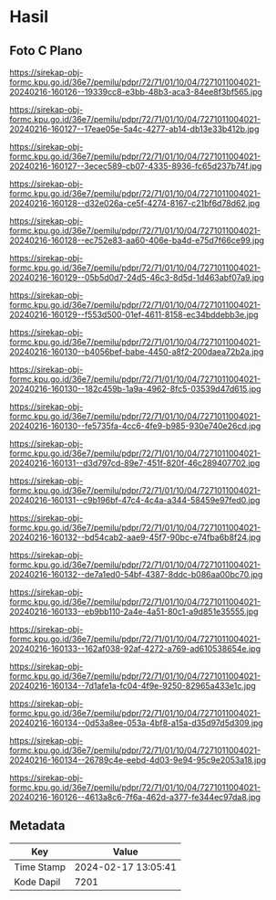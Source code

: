 # Hasil

## Foto C Plano

https://sirekap-obj-formc.kpu.go.id/36e7/pemilu/pdpr/72/71/01/10/04/7271011004021-20240216-160126--19339cc8-e3bb-48b3-aca3-84ee8f3bf565.jpg

https://sirekap-obj-formc.kpu.go.id/36e7/pemilu/pdpr/72/71/01/10/04/7271011004021-20240216-160127--17eae05e-5a4c-4277-ab14-db13e33b412b.jpg

https://sirekap-obj-formc.kpu.go.id/36e7/pemilu/pdpr/72/71/01/10/04/7271011004021-20240216-160127--3ecec589-cb07-4335-8936-fc65d237b74f.jpg

https://sirekap-obj-formc.kpu.go.id/36e7/pemilu/pdpr/72/71/01/10/04/7271011004021-20240216-160128--d32e026a-ce5f-4274-8167-c21bf6d78d62.jpg

https://sirekap-obj-formc.kpu.go.id/36e7/pemilu/pdpr/72/71/01/10/04/7271011004021-20240216-160128--ec752e83-aa60-406e-ba4d-e75d7f66ce99.jpg

https://sirekap-obj-formc.kpu.go.id/36e7/pemilu/pdpr/72/71/01/10/04/7271011004021-20240216-160129--05b5d0d7-24d5-46c3-8d5d-1d463abf07a9.jpg

https://sirekap-obj-formc.kpu.go.id/36e7/pemilu/pdpr/72/71/01/10/04/7271011004021-20240216-160129--f553d500-01ef-4611-8158-ec34bddebb3e.jpg

https://sirekap-obj-formc.kpu.go.id/36e7/pemilu/pdpr/72/71/01/10/04/7271011004021-20240216-160130--b4056bef-babe-4450-a8f2-200daea72b2a.jpg

https://sirekap-obj-formc.kpu.go.id/36e7/pemilu/pdpr/72/71/01/10/04/7271011004021-20240216-160130--182c459b-1a9a-4962-8fc5-03539d47d615.jpg

https://sirekap-obj-formc.kpu.go.id/36e7/pemilu/pdpr/72/71/01/10/04/7271011004021-20240216-160130--fe5735fa-4cc6-4fe9-b985-930e740e26cd.jpg

https://sirekap-obj-formc.kpu.go.id/36e7/pemilu/pdpr/72/71/01/10/04/7271011004021-20240216-160131--d3d797cd-89e7-451f-820f-46c289407702.jpg

https://sirekap-obj-formc.kpu.go.id/36e7/pemilu/pdpr/72/71/01/10/04/7271011004021-20240216-160131--c9b196bf-47c4-4c4a-a344-58459e97fed0.jpg

https://sirekap-obj-formc.kpu.go.id/36e7/pemilu/pdpr/72/71/01/10/04/7271011004021-20240216-160132--bd54cab2-aae9-45f7-90bc-e74fba6b8f24.jpg

https://sirekap-obj-formc.kpu.go.id/36e7/pemilu/pdpr/72/71/01/10/04/7271011004021-20240216-160132--de7a1ed0-54bf-4387-8ddc-b086aa00bc70.jpg

https://sirekap-obj-formc.kpu.go.id/36e7/pemilu/pdpr/72/71/01/10/04/7271011004021-20240216-160133--eb9bb110-2a4e-4a51-80c1-a9d851e35555.jpg

https://sirekap-obj-formc.kpu.go.id/36e7/pemilu/pdpr/72/71/01/10/04/7271011004021-20240216-160133--162af038-92af-4272-a769-ad610538654e.jpg

https://sirekap-obj-formc.kpu.go.id/36e7/pemilu/pdpr/72/71/01/10/04/7271011004021-20240216-160134--7d1afe1a-fc04-4f9e-9250-82965a433e1c.jpg

https://sirekap-obj-formc.kpu.go.id/36e7/pemilu/pdpr/72/71/01/10/04/7271011004021-20240216-160134--0d53a8ee-053a-4bf8-a15a-d35d97d5d309.jpg

https://sirekap-obj-formc.kpu.go.id/36e7/pemilu/pdpr/72/71/01/10/04/7271011004021-20240216-160134--26789c4e-eebd-4d03-9e94-95c9e2053a18.jpg

https://sirekap-obj-formc.kpu.go.id/36e7/pemilu/pdpr/72/71/01/10/04/7271011004021-20240216-160126--4613a8c6-7f6a-462d-a377-fe344ec97da8.jpg


## Metadata

| Key        | Value               |
| ---------- | ------------------- |
| Time Stamp | 2024-02-17 13:05:41 |
| Kode Dapil | 7201                |



